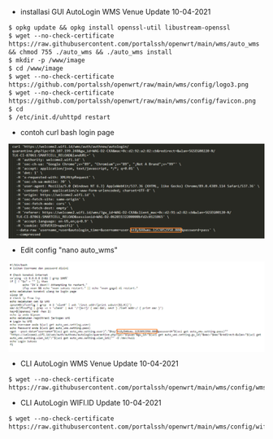 * installasi GUI AutoLogin WMS Venue Update 10-04-2021
```
$ opkg update && opkg install openssl-util libustream-openssl
$ wget --no-check-certificate https://raw.githubusercontent.com/portalssh/openwrt/main/wms/auto_wms && chmod 755 ./auto_wms && ./auto_wms install
$ mkdir -p /www/image
$ cd /www/image
$ wget --no-check-certificate https://github.com/portalssh/openwrt/raw/main/wms/config/logo3.png
$ wget --no-check-certificate https://github.com/portalssh/openwrt/raw/main/wms/config/favicon.png
$ cd
$ /etc/init.d/uhttpd restart
```

* contoh curl bash login page

<div  align="center">    
  <img src="./config/curl-wms.png" width = "1200" alt="curl bash" align=center />
</div>

* Edit config "nano auto_wms"

<div  align="center">    
  <img src="./config/wms-config.png" width = "1200" alt="curl bash" align=center />
</div>

* CLI AutoLogin WMS Venue Update 10-04-2021
```
$ wget --no-check-certificate https://raw.githubusercontent.com/portalssh/openwrt/main/wms/config/wms_sh
```
* CLI AutoLogin WIFI.ID Update 10-04-2021
```
$ wget --no-check-certificate https://raw.githubusercontent.com/portalssh/openwrt/main/wms/config/wifi_id
```
